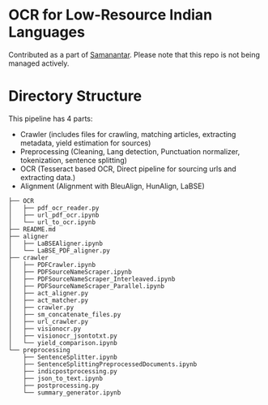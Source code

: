 # OCR for Low-Resource Indian Languages 

Contributed as a part of [Samanantar](https://direct.mit.edu/tacl/article/doi/10.1162/tacl_a_00452/109468). 
Please note that this repo is not being managed actively. 
# Directory Structure 

This pipeline has 4 parts: 
- Crawler (includes files for crawling, matching articles, extracting metadata, yield estimation for sources)
- Preprocessing (Cleaning, Lang detection, Punctuation normalizer, tokenization, sentence splitting)
- OCR (Tesseract based OCR, Direct pipeline for sourcing urls and extracting data.)
- Alignment (Alignment with BleuAlign, HunAlign, LaBSE)
```
├── OCR
│   ├── pdf_ocr_reader.py
│   ├── url_pdf_ocr.ipynb
│   └── url_to_ocr.ipynb
├── README.md
├── aligner
│   ├── LaBSEAligner.ipynb
│   └── LaBSE_PDF_aligner.py
├── crawler
│   ├── PDFCrawler.ipynb
│   ├── PDFSourceNameScraper.ipynb
│   ├── PDFSourceNameScraper_Interleaved.ipynb
│   ├── PDFSourceNameScraper_Parallel.ipynb
│   ├── act_aligner.py
│   ├── act_matcher.py
│   ├── crawler.py
│   ├── sm_concatenate_files.py
│   ├── url_crawler.py
│   ├── visionocr.py
│   ├── visionocr_jsontotxt.py
│   └── yield_comparison.ipynb
└── preprocessing
    ├── SentenceSplitter.ipynb
    ├── SentenceSplittingPreprocessedDocuments.ipynb
    ├── indicpostprocessing.py
    ├── json_to_text.ipynb
    ├── postprocessing.py
    └── summary_generator.ipynb
```